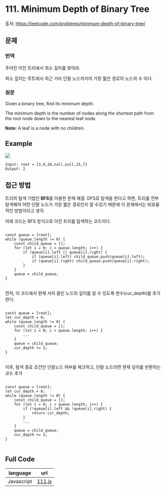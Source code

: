 # 111. Minimum Depth of Binary Tree

출처: https://leetcode.com/problems/minimum-depth-of-binary-tree/

## 문제

### 번역

주어진 이진 트리에서 최소 깊이를 찾아라.

최소 깊이는 루트에서 최근 거리 단말 노드까지의 가장 짧은 경로의 노드의 수 이다.

### 원문

Given a binary tree, find its minimum depth.

The minimum depth is the number of nodes along the shortest path from the root node down to the nearest leaf node.

**Note:** A leaf is a node with no children.

## Example
![](https://assets.leetcode.com/uploads/2020/10/12/ex_depth.jpg)
```
Input: root = [3,9,20,null,null,15,7]
Output: 2
```

## 접근 방법

트리의 탐색 기법인 **BFS**를 이용한 문제 해결. DFS로 탐색을 한다고 하면, 트리를 전부 탐색해야 어떤 단말 노드가 가장 짧은 경로인지 알 수있기 때문에 이 문제에서는 비효율적인 방법이라고 생각.

아래 코드는 BFS 방식으로 이진 트리를 탐색하는 코드이다.
<pre>
<code>
const queue = [root];
while (queue.length != 0) {
	const child_queue = [];
	for (let i = 0; i < queue.length; i++) {
		if (queue[i].left || queue[i].right) {
			if (queue[i].left) child_queue.push(queue[i].left);
			if (queue[i].right) child_queue.push(queue[i].right);
		}
	}
	queue = child_queue;
}
</code>
</pre>

먼저, 이 코드에서 현재 서치 중인 노드의 깊이를 알 수 있도록 변수(cur_depth)를 추가한다.

<pre>
<code>
const queue = [root];
let cur_depth = 0;
while (queue.length != 0) {
	const child_queue = [];
	for (let i = 0; i < queue.length; i++) {
		...
	}
	queue = child_queue;
	cur_depth += 1;
}
</code>
</pre>

이후, 탐색 종료 조건인 단말노드 여부를 체크하고, 단말 노드라면 현재 깊이를 반환하는 코드 추가
<pre>
<code>
const queue = [root];
let cur_depth = 0;
while (queue.length != 0) {
	const child_queue = [];
	for (let i = 0; i < queue.length; i++) {
		if (!queue[i].left && !queue[i].right) {
			return cur_depth;
		}
		...
	}
	queue = child_queue;
	cur_depth += 1;
}
</code>
</pre>

## Full Code
|language|url|
|--------|---|
|Javascript|[111.js](https://github.com/opwe37/Algorithm-Study/blob/master/LeetCode/src/111.js)|
